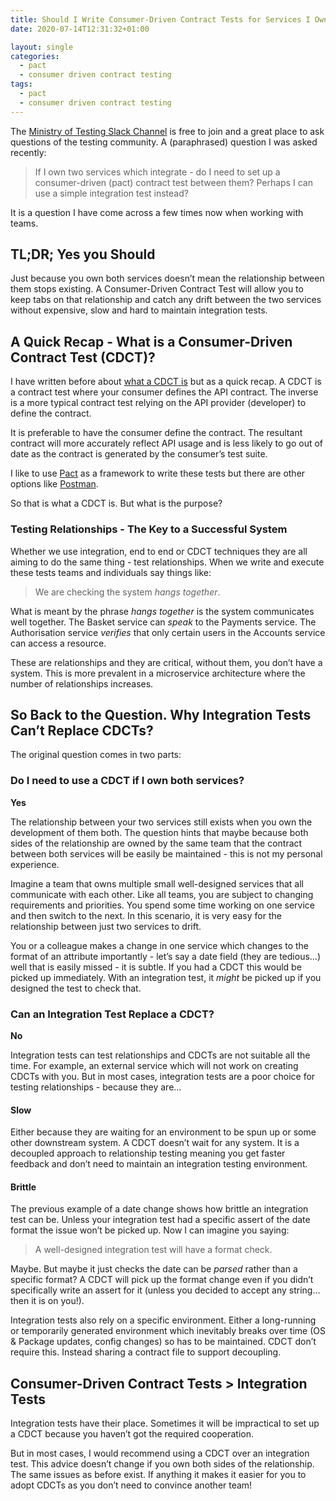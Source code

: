 ```yaml
---
title: Should I Write Consumer-Driven Contract Tests for Services I Own?
date: 2020-07-14T12:31:32+01:00

layout: single
categories:
  - pact
  - consumer driven contract testing
tags:
  - pact
  - consumer driven contract testing
---
```


The [Ministry of Testing Slack Channel](https://www.ministryoftesting.com/slack_invite) is free to join and a great place to ask questions of the testing community. A (paraphrased) question I was asked recently:

> If I own two services which integrate - do I need to set up a consumer-driven (pact) contract test between them? Perhaps I can use a simple integration test instead?

It is a question I have come across a few times now when working with teams. 

## TL;DR; Yes you Should

Just because you own both services doesn’t mean the relationship between them stops existing. A Consumer-Driven Contract Test will allow you to keep tabs on that relationship and catch any drift between the two services without expensive, slow and hard to maintain integration tests.

## A Quick Recap - What is a Consumer-Driven Contract Test (CDCT)?

I have written before about [what a CDCT is](https://tomdriven.dev/.net%20core/c%23/contract%20testing/pact/test/2018/03/13/contract-testing-with-pact-in-net-core.html) but as a quick recap. A CDCT is a contract test where your consumer defines the API contract. The inverse is a more typical contract test relying on the API provider (developer) to define the contract.

It is preferable to have the consumer define the contract. The resultant contract will more accurately reflect API usage and is less likely to go out of date as the contract is generated by the consumer’s test suite.

I like to use [Pact](https://pact.io/) as a framework to write these tests but there are other options like [Postman](https://saucelabs.com/blog/intro-to-contract-testing-getting-started-with-postman).

So that is what a CDCT is. But what is the purpose?

### Testing Relationships - The Key to a Successful System

Whether we use integration, end to end or CDCT techniques they are all aiming to do the same thing - test relationships. When we write and execute these tests teams and individuals say things like:


> We are checking the system *hangs together*.

What is meant by the phrase *hangs together* is the system communicates well together. The Basket service can *speak* to the Payments service. The Authorisation service *verifies* that only certain users in the Accounts service can access a resource.

These are relationships and they are critical, without them, you don’t have a system. This is more prevalent in a microservice architecture where the number of relationships increases.

## So Back to the Question. Why Integration Tests Can’t Replace CDCTs?

The original question comes in two parts:

### Do I need to use a CDCT if I own both services?

**Yes**

The relationship between your two services still exists when you own the development of them both. The question hints that maybe because both sides of the relationship are owned by the same team that the contract between both services will be easily be maintained - this is not my personal experience.

Imagine a team that owns multiple small well-designed services that all communicate with each other. Like all teams, you are subject to changing requirements and priorities. You spend some time working on one service and then switch to the next. In this scenario, it is very easy for the relationship between just two services to drift.

You or a colleague makes a change in one service which changes to the format of an attribute importantly - let’s say a date field (they are tedious…) well that is easily missed - it is subtle. If you had a CDCT this would be picked up immediately. With an integration test, it *might* be picked up if you designed the test to check that.

### Can an Integration Test Replace a CDCT?

**No**

Integration tests can test relationships and CDCTs are not suitable all the time. For example, an external service which will not work on creating CDCTs with you. But in most cases, integration tests are a poor choice for testing relationships - because they are...

#### Slow

Either because they are waiting for an environment to be spun up or some other downstream system. A CDCT doesn’t wait for any system. It is a decoupled approach to relationship testing meaning you get faster feedback and don’t need to maintain an integration testing environment.

#### Brittle

The previous example of a date change shows how brittle an integration test can be. Unless your integration test had a specific assert of the date format the issue won’t be picked up. Now I can imagine you saying:

> A well-designed integration test will have a format check.

Maybe. But maybe it just checks the date can be *parsed* rather than a specific format? A CDCT will pick up the format change even if you didn’t specifically write an assert for it (unless you decided to accept any string… then it is on you!).

Integration tests also rely on a specific environment. Either a long-running or temporarily generated environment which inevitably breaks over time (OS & Package updates, config changes) so has to be maintained. CDCT don’t require this. Instead sharing a contract file to support decoupling.

## Consumer-Driven Contract Tests > Integration Tests

Integration tests have their place. Sometimes it will be impractical to set up a CDCT because you haven’t got the required cooperation.

But in most cases, I would recommend using a CDCT over an integration test. This advice doesn’t change if you own both sides of the relationship. The same issues as before exist. If anything it makes it easier for you to adopt CDCTs as you don’t need to convince another team!
